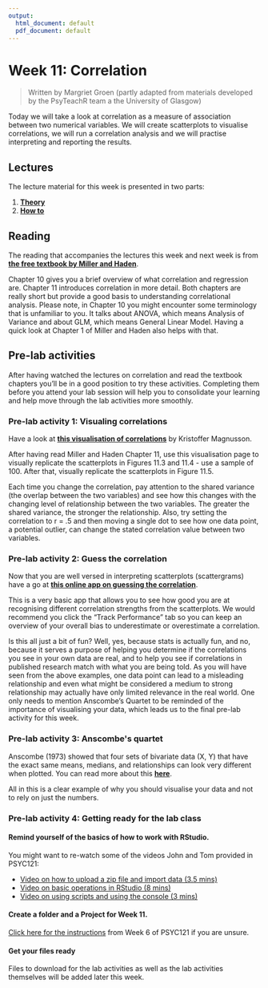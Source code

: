 ```yaml
---
output:
  html_document: default
  pdf_document: default
---
```





# Week 11: Correlation

> Written by Margriet Groen (partly adapted from materials developed by the PsyTeachR team a the University of Glasgow)

Today we will take a look at correlation as a measure of association between two numerical variables. We will create scatterplots to visualise correlations, we will run a correlation analysis and we will practise interpreting and reporting the results.

## Lectures
The lecture material for this week is presented in two parts:

1. [**Theory**](https://web.microsoftstream.com/video/6cff8539-a25a-43b7-9647-403f14539276)
2. [**How to**](https://web.microsoftstream.com/video/974ed3d4-ec1c-45f4-b63a-a7ff86a8d12a)

## Reading
The reading that accompanies the lectures this week and next week is from [**the free textbook by Miller and Haden**](https://drive.google.com/file/d/0B1fyuTuvj3YoaFdUR3FZaXNuNXc/view).

Chapter 10 gives you a brief overview of what correlation and regression are. Chapter 11 introduces correlation in more detail. Both chapters are really short but provide a good basis to understanding correlational analysis. Please note, in Chapter 10 you might encounter some terminology that is unfamiliar to you. It talks about ANOVA, which means Analysis of Variance and about GLM, which means General Linear Model. Having a quick look at Chapter 1 of Miller and Haden also helps with that.

## Pre-lab activities
After having watched the lectures on correlation and read the textbook chapters you’ll be in a good position to try these activities. Completing them before you attend your lab session will help you to consolidate your learning and help move through the lab activities more smoothly.

### Pre-lab activity 1: Visualing correlations
Have a look at [**this visualisation of correlations**](https://rpsychologist.com/d3/correlation/) by Kristoffer Magnusson.

After having read Miller and Haden Chapter 11, use this visualisation page to visually replicate the scatterplots in Figures 11.3 and 11.4 - use a sample of 100. After that, visually replicate the scatterplots in Figure 11.5. 

Each time you change the correlation, pay attention to the shared variance (the overlap between the two variables) and see how this changes with the changing level of relationship between the two variables. The greater the shared variance, the stronger the relationship.
Also, try setting the correlation to r = .5 and then moving a single dot to see how one data point, a potential outlier, can change the stated correlation value between two variables.

### Pre-lab activity 2: Guess the correlation
Now that you are well versed in interpreting scatterplots (scattergrams) have a go at [**this online app on guessing the correlation**](https://www.rossmanchance.com/applets/GuessCorrelation.html). 

This is a very basic app that allows you to see how good you are at recognising different correlation strengths from the scatterplots. We would recommend you click the “Track Performance” tab so you can keep an overview of your overall bias to underestimate or overestimate a correlation.

Is this all just a bit of fun? Well, yes, because stats is actually fun, and no, because it serves a purpose of helping you determine if the correlations you see in your own data are real, and to help you see if correlations in published research match with what you are being told. As you will have seen from the above examples, one data point can lead to a misleading relationship and even what might be considered a medium to strong relationship may actually have only limited relevance in the real world. One only needs to mention Anscombe’s Quartet to be reminded of the importance of visualising your data, which leads us to the final pre-lab activity for this week.

### Pre-lab activity 3: Anscombe's quartet
Anscombe (1973) showed that four sets of bivariate data (X, Y) that have the exact same means, medians, and relationships can look very different when plotted. You can read more about this [**here**](https://en.wikipedia.org/wiki/Anscombe%27s_quartet).

All in this is a clear example of why you should visualise your data and not to rely on just the numbers.

### Pre-lab activity 4: Getting ready for the lab class
#### Remind yourself of the basics of how to work with RStudio.
You might want to re-watch some of the videos John and Tom provided in PSYC121:

* [Video on how to upload a zip file and import data (3.5 mins)](https://dtu-panopto.lancs.ac.uk/Panopto/Pages/Viewer.aspx?id=646a4bd4-9b2e-46a1-b2ee-adc100ce507b)
* [Video on basic operations in RStudio (8 mins)](https://dtu-panopto.lancs.ac.uk/Panopto/Pages/Viewer.aspx?id=646a4bd4-9b2e-46a1-b2ee-adc100ce507b)
* [Video on using scripts and using the console (3 mins)](https://web.microsoftstream.com/video/dcf3165c-86e7-4546-96d8-0ca6f56cbd7d)

#### Create a folder and a Project for Week 11.
[Click here for the instructions](https://tombeesley.github.io/PSYC121_2021-22/week-6-visualising-data-and-binomial-tests.html#creating_project) from Week 6 of PSYC121 if you are unsure.

#### Get your files ready
Files to download for the lab activities as well as the lab activities themselves will be added later this week.
